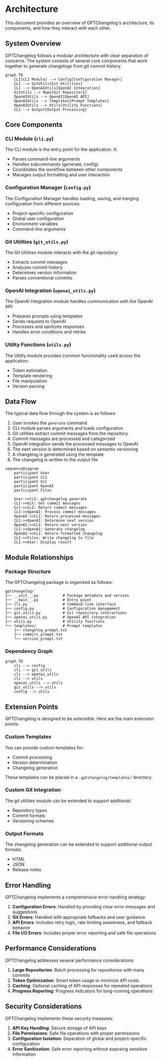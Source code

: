 # Architecture

This document provides an overview of GPTChangelog's architecture, its components, and how they interact with each other.

## System Overview

GPTChangelog follows a modular architecture with clear separation of concerns. The system consists of several core components that work together to generate changelogs from git commit history.

```mermaid
graph TD
    CLI[CLI Module] --> Config[Configuration Manager]
    CLI --> GitUtils[Git Utilities]
    CLI --> OpenAIUtils[OpenAI Integration]
    GitUtils --> Repo[Git Repository]
    OpenAIUtils --> OpenAI[OpenAI API]
    OpenAIUtils --> Templates[Prompt Templates]
    OpenAIUtils --> Utils[Utility Functions]
    CLI --> Output[Output Processing]
```

## Core Components

### CLI Module (`cli.py`)

The CLI module is the entry point for the application. It:

- Parses command-line arguments
- Handles subcommands (generate, config)
- Coordinates the workflow between other components
- Manages output formatting and user interaction

### Configuration Manager (`config.py`)

The Configuration Manager handles loading, saving, and merging configuration from different sources:

- Project-specific configuration
- Global user configuration
- Environment variables
- Command-line arguments

### Git Utilities (`git_utils.py`)

The Git Utilities module interacts with the git repository:

- Extracts commit messages
- Analyzes commit history
- Determines version information
- Parses conventional commits

### OpenAI Integration (`openai_utils.py`)

The OpenAI Integration module handles communication with the OpenAI API:

- Prepares prompts using templates
- Sends requests to OpenAI
- Processes and sanitizes responses
- Handles error conditions and retries

### Utility Functions (`utils.py`)

The Utility module provides common functionality used across the application:

- Token estimation
- Template rendering
- File manipulation
- Version parsing

## Data Flow

The typical data flow through the system is as follows:

1. User invokes the `generate` command
2. CLI module parses arguments and loads configuration
3. Git utilities extract commit messages from the repository
4. Commit messages are processed and categorized
5. OpenAI integration sends the processed messages to OpenAI
6. The next version is determined based on semantic versioning
7. A changelog is generated using the template
8. The changelog is written to the output file

```mermaid
sequenceDiagram
    participant User
    participant CLI
    participant Git
    participant OpenAI
    participant Files
    
    User->>CLI: gptchangelog generate
    CLI->>Git: Get commit messages
    Git->>CLI: Return commit messages
    CLI->>OpenAI: Process commit messages
    OpenAI->>CLI: Return processed messages
    CLI->>OpenAI: Determine next version
    OpenAI->>CLI: Return next version
    CLI->>OpenAI: Generate changelog
    OpenAI->>CLI: Return formatted changelog
    CLI->>Files: Write changelog to file
    CLI->>User: Display result
```

## Module Relationships

### Package Structure

The GPTChangelog package is organized as follows:

```
gptchangelog/
├── __init__.py           # Package metadata and version
├── __main__.py           # Entry point
├── cli.py                # Command-line interface
├── config.py             # Configuration management
├── git_utils.py          # Git repository interactions
├── openai_utils.py       # OpenAI API integration
├── utils.py              # Utility functions
└── templates/            # Prompt templates
    ├── changelog_prompt.txt
    ├── commits_prompt.txt
    └── version_prompt.txt
```

### Dependency Graph

```mermaid
graph TD
    cli --> config
    cli --> git_utils
    cli --> openai_utils
    cli --> utils
    openai_utils --> utils
    git_utils --> utils
    config --> utils
```

## Extension Points

GPTChangelog is designed to be extensible. Here are the main extension points:

### Custom Templates

You can provide custom templates for:
- Commit processing
- Version determination
- Changelog generation

These templates can be placed in a `.gptchangelog/templates/` directory.

### Custom Git Integration

The git utilities module can be extended to support additional:
- Repository types
- Commit formats
- Versioning schemes

### Output Formats

The changelog generation can be extended to support additional output formats:
- HTML
- JSON
- Release notes

## Error Handling

GPTChangelog implements a comprehensive error handling strategy:

1. **Configuration Errors**: Handled by providing clear error messages and suggestions
2. **Git Errors**: Handled with appropriate fallbacks and user guidance
3. **API Errors**: Includes retry logic, rate limiting awareness, and fallback behavior
4. **File I/O Errors**: Includes proper error reporting and safe file operations

## Performance Considerations

GPTChangelog addresses several performance considerations:

1. **Large Repositories**: Batch processing for repositories with many commits
2. **Token Optimization**: Smart token usage to minimize API costs
3. **Caching**: Optional caching of API responses for repeated operations
4. **Progress Reporting**: Progress indicators for long-running operations

## Security Considerations

GPTChangelog implements these security measures:

1. **API Key Handling**: Secure storage of API keys
2. **File Permissions**: Safe file operations with proper permissions
3. **Configuration Isolation**: Separation of global and project-specific configuration
4. **Error Sanitization**: Safe error reporting without exposing sensitive information